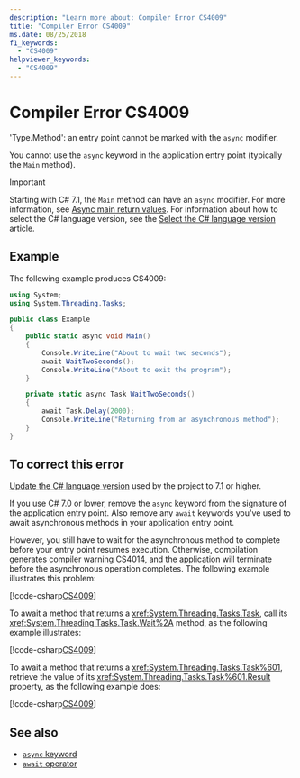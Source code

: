 ```yaml
---
description: "Learn more about: Compiler Error CS4009"
title: "Compiler Error CS4009"
ms.date: 08/25/2018
f1_keywords:
  - "CS4009"
helpviewer_keywords:
  - "CS4009"
---
```

# Compiler Error CS4009

'Type.Method': an entry point cannot be marked with the `async` modifier.

You cannot use the `async` keyword in the application entry point (typically the `Main` method).

> [!IMPORTANT]
> Starting with C# 7.1, the `Main` method can have an `async` modifier. For more information, see [Async main return values](../fundamentals/program-structure/main-command-line.md#async-main-return-values). For information about how to select the C# language version, see the [Select the C# language version](../language-reference/configure-language-version.md) article.

## Example

The following example produces CS4009:

```csharp
using System;
using System.Threading.Tasks;

public class Example
{
    public static async void Main()
    {
        Console.WriteLine("About to wait two seconds");
        await WaitTwoSeconds();
        Console.WriteLine("About to exit the program");
    }

    private static async Task WaitTwoSeconds()
    {
        await Task.Delay(2000);
        Console.WriteLine("Returning from an asynchronous method");
    }
}
```

## To correct this error

[Update the C# language version](../language-reference/configure-language-version.md) used by the project to 7.1 or higher.

If you use C# 7.0 or lower, remove the `async` keyword from the signature of the application entry point. Also remove any `await` keywords you've used to await asynchronous methods in your application entry point.

However, you still have to wait for the asynchronous method to complete before your entry point resumes execution. Otherwise, compilation generates compiler warning CS4014, and the application will terminate before the asynchronous operation completes. The following example illustrates this problem:

[!code-csharp[CS4009](~/samples/snippets/csharp/misc/cs4009-1.cs)]

To await a method that returns a <xref:System.Threading.Tasks.Task>, call its <xref:System.Threading.Tasks.Task.Wait%2A> method, as the following example illustrates:

[!code-csharp[CS4009](~/samples/snippets/csharp/misc/cs4009-2.cs)]

To await a method that returns a <xref:System.Threading.Tasks.Task%601>, retrieve the value of its <xref:System.Threading.Tasks.Task%601.Result> property, as the following example does:

[!code-csharp[CS4009](~/samples/snippets/csharp/misc/cs4009-3.cs)]

## See also

- [`async` keyword](../language-reference/keywords/async.md)
- [`await` operator](../language-reference/operators/await.md)
